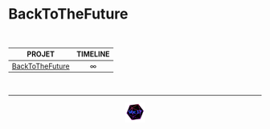 # BackToTheFuture

<br>

<table align="center">
    <thead>
        <tr>
            <th>PROJET</th>
            <th>TIMELINE</th>
        </tr>
    </thead>
    <tbody>
        <tr>
            <td rowspan="1"><a href="https://github.com/Studio-17/Epitech-Subjects/blob/main/Reste/B-MET-XXX/BackToTheFuture/BackToTheFuture.pdf">BackToTheFuture</a></td>
            <td align="center">∞</td>
        </tr>
    </tbody>
</table>

<br>

---

<div align="center">

<a href="https://github.com/Studio-17" target="_blank"><img src="../../../voc17.gif" width="40"></a>

</div>